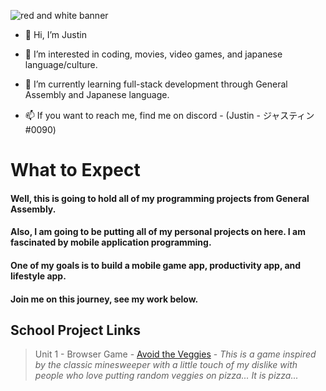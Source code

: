 ![red and white banner](https://i.imgur.com/JaVUVVm.jpeg)

- 👋 Hi, I’m Justin 

- 👀 I’m interested in coding, movies, video games, and japanese language/culture.

- 🌱 I’m currently learning full-stack development through General Assembly and Japanese language.

- 📫 If you want to reach me, find me on discord - (Justin - ジャスティン#0090)

<!---
cdn-bsct/cdn-bsct is a ✨ special ✨ repository because its `README.md` (this file) appears on your GitHub profile.
You can click the Preview link to take a look at your changes.
--->

# What to Expect
#### Well, this is going to hold all of my programming projects from General Assembly. 
#### Also, I am going to be putting all of my personal projects on here. I am fascinated by mobile application programming.
#### One of my goals is to build a mobile game app, productivity app, and lifestyle app.
#### Join me on this journey, see my work below. 

## School Project Links
> Unit 1 - Browser Game - [Avoid the Veggies](https://cdn-bsct.github.io/avoid-the-veggies/) - _This is a game inspired by the classic minesweeper with a little touch of my dislike with people who love putting random veggies on pizza... It is pizza..._
